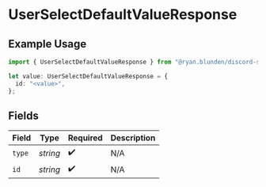 # UserSelectDefaultValueResponse

## Example Usage

```typescript
import { UserSelectDefaultValueResponse } from "@ryan.blunden/discord-sdk/models/components";

let value: UserSelectDefaultValueResponse = {
  id: "<value>",
};
```

## Fields

| Field              | Type               | Required           | Description        |
| ------------------ | ------------------ | ------------------ | ------------------ |
| `type`             | *string*           | :heavy_check_mark: | N/A                |
| `id`               | *string*           | :heavy_check_mark: | N/A                |
